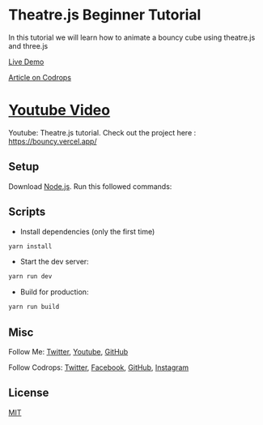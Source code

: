 # Theatre.js Beginner Tutorial

In this tutorial we will learn how to animate a bouncy cube using theatre.js and three.js

[Live Demo](https://bouncy.vercel.app/)

[Article on Codrops](https://tympanus.net/codrops/?p=)

[Youtube Video](https://youtu.be/wT7P6qjAg30)
=======
Youtube: Theatre.js tutorial.
Check out the project here : https://bouncy.vercel.app/


## Setup
Download [Node.js](https://nodejs.org/en/download/).
Run this followed commands:

## Scripts
- Install dependencies (only the first time)
``` bash
yarn install
```

- Start the dev server:

``` bash
yarn run dev
```

- Build for production:

``` bash
yarn run build
```

## Misc

Follow Me: [Twitter](https://twitter.com/th_ebenezer), [Youtube](https://www.youtube.com/@thebenezer), [GitHub](https://github.com/thebenezer) 

Follow Codrops: [Twitter](http://www.twitter.com/codrops), [Facebook](http://www.facebook.com/codrops), [GitHub](https://github.com/codrops), [Instagram](https://www.instagram.com/codropsss/)

## License
[MIT](LICENSE)



